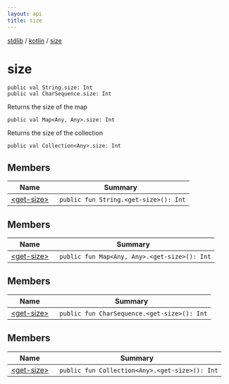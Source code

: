 ```yaml
---
layout: api
title: size
---
```

[stdlib](../../index.html) / [kotlin](../index.html) / [size](index.html)

# size

```
public val String.size: Int
public val CharSequence.size: Int
```
Returns the size of the map
```
public val Map<Any, Any>.size: Int
```
Returns the size of the collection
```
public val Collection<Any>.size: Int
```
## Members
| Name | Summary |
|------|---------|
|[&lt;get-size&gt;](_get-size_.html)|&nbsp;&nbsp;`public fun String.<get-size>(): Int`<br>|
## Members
| Name | Summary |
|------|---------|
|[&lt;get-size&gt;](_get-size_.html)|&nbsp;&nbsp;`public fun Map<Any, Any>.<get-size>(): Int`<br>|
## Members
| Name | Summary |
|------|---------|
|[&lt;get-size&gt;](_get-size_.html)|&nbsp;&nbsp;`public fun CharSequence.<get-size>(): Int`<br>|
## Members
| Name | Summary |
|------|---------|
|[&lt;get-size&gt;](_get-size_.html)|&nbsp;&nbsp;`public fun Collection<Any>.<get-size>(): Int`<br>|
